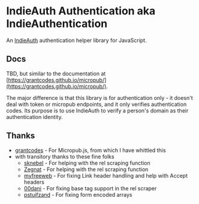 # IndieAuth Authentication aka IndieAuthentication

An [IndieAuth](https://indieauth.spec.indieweb.org/) authentication helper library for JavaScript.

## Docs

TBD, but similar to the documentation at [https://grantcodes.github.io/micropub/](https://grantcodes.github.io/micropub/).

The major difference is that this library is for authentication only - it
doesn't deal with token or micropub endpoints, and it only verifies
authentication codes. Its purpose is to use IndieAuth to verify a person's
domain as their authentication identity.

## Thanks

* [grantcodes](https://github.com/grantcodes) - For Micropub.js, from which I have whittled this
* with transitory thanks to these fine folks
    * [sknebel](https://github.com/sknebel) - For helping with the rel scraping function
    * [Zegnat](https://github.com/Zegnat) - For helping with the rel scraping function
    * [myfreeweb](https://github.com/myfreeweb) - For fixing Link header handling and help with Accept headers
    * [00dani](https://github.com/00dani) - For fixing base tag support in the rel scraper
    * [pstuifzand](https://github.com/pstuifzand) - For fixing form encoded arrays
